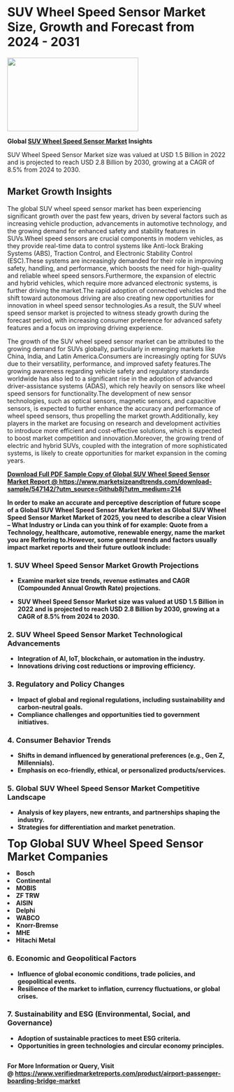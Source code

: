 <H1>SUV Wheel Speed Sensor Market Size, Growth and Forecast from 2024 - 2031</H1><img class="aligncenter size-medium wp-image-584254" src="https://thirdeyenews.in/wp-content/uploads/2024/09/Global-Market-Research-300x168.jpeg" alt="" width="300" height="168" /><p><strong>Global&nbsp;<a href="https://www.marketsizeandtrends.com/download-sample/547142/?utm_source=Github8j?utm_medium=214">SUV Wheel Speed Sensor Market</a> Insights</strong></p><p>SUV Wheel Speed Sensor Market size was valued at USD 1.5 Billion in 2022 and is projected to reach USD 2.8 Billion by 2030, growing at a CAGR of 8.5% from 2024 to 2030.</p><p><h2>Market Growth Insights</h2> <p>The global SUV wheel speed sensor market has been experiencing significant growth over the past few years, driven by several factors such as increasing vehicle production, advancements in automotive technology, and the growing demand for enhanced safety and stability features in SUVs.Wheel speed sensors are crucial components in modern vehicles, as they provide real-time data to control systems like Anti-lock Braking Systems (ABS), Traction Control, and Electronic Stability Control (ESC).These systems are increasingly demanded for their role in improving safety, handling, and performance, which boosts the need for high-quality and reliable wheel speed sensors.Furthermore, the expansion of electric and hybrid vehicles, which require more advanced electronic systems, is further driving the market.The rapid adoption of connected vehicles and the shift toward autonomous driving are also creating new opportunities for innovation in wheel speed sensor technologies.As a result, the SUV wheel speed sensor market is projected to witness steady growth during the forecast period, with increasing consumer preference for advanced safety features and a focus on improving driving experience.</p> <p><strong><a href="#"></a></strong></p> <p>The growth of the SUV wheel speed sensor market can be attributed to the growing demand for SUVs globally, particularly in emerging markets like China, India, and Latin America.Consumers are increasingly opting for SUVs due to their versatility, performance, and improved safety features.The growing awareness regarding vehicle safety and regulatory standards worldwide has also led to a significant rise in the adoption of advanced driver-assistance systems (ADAS), which rely heavily on sensors like wheel speed sensors for functionality.The development of new sensor technologies, such as optical sensors, magnetic sensors, and capacitive sensors, is expected to further enhance the accuracy and performance of wheel speed sensors, thus propelling the market growth.Additionally, key players in the market are focusing on research and development activities to introduce more efficient and cost-effective solutions, which is expected to boost market competition and innovation.Moreover, the growing trend of electric and hybrid SUVs, coupled with the integration of more sophisticated systems, is likely to create opportunities for market expansion in the coming years.<p><strong><a href="#"></p><p><span class=""><strong>Download Full PDF Sample Copy of Global SUV Wheel Speed Sensor Market Report</strong> @ <a href="https://www.marketsizeandtrends.com/download-sample/547142/?utm_source=Github8j?utm_medium=214" target="_blank">https://www.marketsizeandtrends.com/download-sample/547142/?utm_source=Github8j?utm_medium=214</a></span></p><p>In order to make an accurate and perceptive description of future scope of a Global&nbsp;SUV Wheel Speed Sensor Market Market as Global&nbsp;SUV Wheel Speed Sensor Market Market of 2025, you need to describe a clear Vision &ndash; What Industry or Linda can you think of for example: Quote from a Technology, healthcare, automotive, renewable energy, name the market you are Reffering to.However, some general trends and factors usually impact market reports and their future outlook include:</p><h3>1.&nbsp;<strong>SUV Wheel Speed Sensor Market Growth Projections</strong></h3><ul><li>Examine market size trends, revenue estimates and CAGR (Compounded Annual Growth Rate) projections.</li><li><p>SUV Wheel Speed Sensor Market size was valued at USD 1.5 Billion in 2022 and is projected to reach USD 2.8 Billion by 2030, growing at a CAGR of 8.5% from 2024 to 2030.</p></li></ul><h3>2.&nbsp;<strong>SUV Wheel Speed Sensor Market Technological Advancements</strong></h3><ul><li>Integration of AI, IoT, blockchain, or automation in the industry.</li><li>Innovations driving cost reductions or improving efficiency.</li></ul><h3>3.&nbsp;<strong>Regulatory and Policy Changes</strong></h3><ul><li>Impact of global and regional regulations, including sustainability and carbon-neutral goals.</li><li>Compliance challenges and opportunities tied to government initiatives.</li></ul><h3>4.&nbsp;<strong>Consumer Behavior Trends</strong></h3><ul><li>Shifts in demand influenced by generational preferences (e.g., Gen Z, Millennials).</li><li>Emphasis on eco-friendly, ethical, or personalized products/services.</li></ul><h3>5.&nbsp;<strong>Global SUV Wheel Speed Sensor Market Competitive Landscape</strong></h3><ul><li>Analysis of key players, new entrants, and partnerships shaping the industry.</li><li>Strategies for differentiation and market penetration.</li></ul><p data-pm-slice="1 1 []"><span style="color: inherit; font-family: inherit; font-size: 25px;">Top Global SUV Wheel Speed Sensor Market Companies</span></p><div class="" data-test-id=""><p><li>Bosch</li><li> Continental</li><li> MOBIS</li><li> ZF TRW</li><li> AISIN</li><li> Delphi</li><li> WABCO</li><li> Knorr-Bremse</li><li> MHE</li><li> Hitachi Metal</li></p></div><h3>6.&nbsp;<strong>Economic and Geopolitical Factors</strong></h3><ul><li>Influence of global economic conditions, trade policies, and geopolitical events.</li><li>Resilience of the market to inflation, currency fluctuations, or global crises.</li></ul><h3>7.&nbsp;<strong>Sustainability and ESG (Environmental, Social, and Governance)</strong></h3><ul><li>Adoption of sustainable practices to meet ESG criteria.</li><li>Opportunities in green technologies and circular economy principles.</li></ul><h2><strong style="font-size: 14px;">For More Information or Query, Visit @&nbsp;</strong><a style="background-color: #ffffff; font-size: 14px;" href="https://www.marketsizeandtrends.com/report/suv-wheel-speed-sensor-market/" target="_blank">https://www.verifiedmarketreports.com/product/airport-passenger-boarding-bridge-market</a></h2>